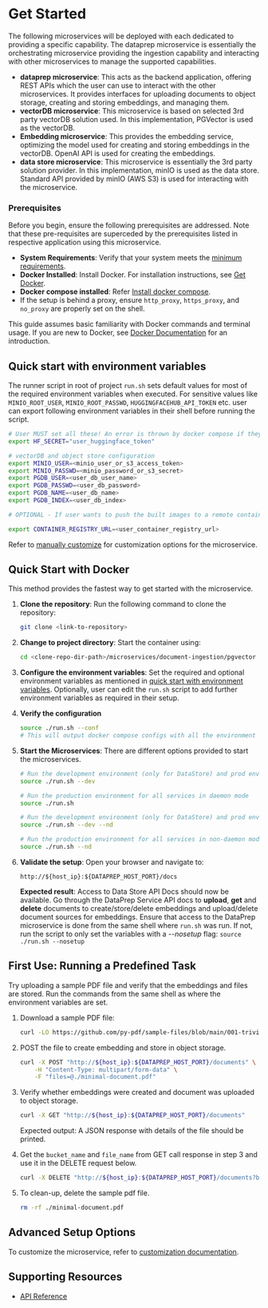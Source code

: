 
# Get Started

<!--
**User Story US-1: Setting Up the Microservice**
- **As a developer**, I want to set up the microservice in my environment, so that I can start using it with minimal effort.

**Acceptance Criteria**:
1. Clear instructions for downloading and running the microservice with Docker.
2. Steps for building the microservice from source for advanced users.
3. Verification steps to ensure successful setup.
-->

The following microservices will be deployed with each dedicated to providing a specific capability. The dataprep microservice is essentially the orchestrating microservice providing the ingestion capability and interacting with other microservices to manage the supported capabilities.
- **dataprep microservice**: This acts as the backend application, offering REST APIs which the user can use to interact with the other microservices. It provides interfaces for uploading documents to object storage, creating and storing embeddings, and managing them.
- **vectorDB microservice**: This microservice is based on selected 3rd party vectorDB solution used. In this implementation, PGVector is used as the vectorDB.
- **Embedding microservice**: This provides the embedding service, optimizing the model used for creating and storing embeddings in the vectorDB. OpenAI API is used for creating the embeddings.
- **data store microservice**: This microservice is essentially the 3rd party solution provider. In this implementation, minIO is used as the data store. Standard API provided by minIO (AWS S3) is used for interacting with the microservice.

### Prerequisites

Before you begin, ensure the following prerequisites are addressed. Note that these pre-requisites are superceded by the prerequisites listed in respective application using this microservice.

- **System Requirements**: Verify that your system meets the [minimum requirements](./system-requirements.md).
- **Docker Installed**: Install Docker. For installation instructions, see [Get Docker](https://docs.docker.com/get-docker/).
- **Docker compose installed**: Refer [Install docker compose](https://docs.docker.com/compose/install/).
- If the setup is behind a proxy, ensure `http_proxy`, `https_proxy`, and `no_proxy` are properly set on the shell.

This guide assumes basic familiarity with Docker commands and terminal usage. If you are new to Docker, see [Docker Documentation](https://docs.docker.com/) for an introduction.

## Quick start with environment variables
The runner script in root of project `run.sh` sets default values for most of the required environment variables when executed. For sensitive values like `MINIO_ROOT_USER`, `MINIO_ROOT_PASSWD`, `HUGGINGFACEHUB_API_TOKEN` etc. user can export following environment variables in their shell before running the script.

```bash
# User MUST set all these! An error is thrown by docker compose if they are not set.
export HF_SECRET="user_huggingface_token"

# vectorDB and object store configuration
export MINIO_USER=<minio_user_or_s3_access_token>
export MINIO_PASSWD=<minio_password_or_s3_secret>
export PGDB_USER=<user_db_user_name>
export PGDB_PASSWD=<user_db_password>
export PGDB_NAME=<user_db_name>
export PGDB_INDEX=<user_db_index>

# OPTIONAL - If user wants to push the built images to a remote container registry, user needs to name the images accordingly. For this, image name should include the registry URL as well. To do this, set the following environment variable from shell. Please note that this URL will be prefixed to application name and tag to form the final image name.

export CONTAINER_REGISTRY_URL=<user_container_registry_url>
```
Refer to [manually customize](./how-to-customize.md) for customization options for the microservice.

## Quick Start with Docker

This method provides the fastest way to get started with the microservice.

1. **Clone the repository**:
    Run the following command to clone the repository:
    ```bash
    git clone <link-to-repository>
    ```

2. **Change to project directory**:
    Start the container using:
    ```bash
    cd <clone-repo-dir-path>/microservices/document-ingestion/pgvector
    ```

3. **Configure the environment variables**:
    Set the required and optional environment variables as mentioned in [quick start with environment variables](#Quick-start-with-environment-variables). Optionally, user can edit the `run.sh` script to add further environment variables as required in their setup.

4. **Verify the configuration**
    ```bash
    source ./run.sh --conf
    # This will output docker compose configs with all the environment variables resolved. The user can verify whether they are configured correctly.
    ```
5. **Start the Microservices**:
    There are different options provided to start the microservices.
    ```bash
    # Run the development environment (only for DataStore) and prod environment for all other services in daemon mode
    source ./run.sh --dev

    # Run the production environment for all services in daemon mode
    source ./run.sh

    # Run the development environment (only for DataStore) and prod environment for all other services in non-daemon mode
    source ./run.sh --dev --nd

    # Run the production environment for all services in non-daemon mode
    source ./run.sh --nd
    ```
6. **Validate the setup**: Open your browser and navigate to:
    ```
    http://${host_ip}:${DATAPREP_HOST_PORT}/docs
    ```
    **Expected result**: Access to Data Store API Docs should now be available. Go through the DataPrep Service API docs to **upload**, **get** and **delete** documents to create/store/delete embeddings and upload/delete document sources for embeddings. Ensure that access to the DataPrep microservice is done from the same shell where `run.sh` was run. If not, run the script to only set the variables with a *--nosetup* flag: `source ./run.sh --nosetup`

<!--
**User Story US-2: Running and Exploring the Microservice**
- **As a developer**, I want to execute a predefined task or pipeline with the microservice, so that I can understand its functionality.

**Acceptance Criteria**:
1. Instructions to run a basic task or query using the microservice.
2. Examples of expected outputs for validation.
-->

## First Use: Running a Predefined Task

Try uploading a sample PDF file and verify that the embeddings and files are stored. Run the commands from the same shell as where the environment variables are set.

1. Download a sample PDF file:
    ```bash
    curl -LO https://github.com/py-pdf/sample-files/blob/main/001-trivial/minimal-document.pdf
    ```

2. POST the file to create embedding and store in object storage.
   ```bash
   curl -X POST "http://${host_ip}:${DATAPREP_HOST_PORT}/documents" \
       -H "Content-Type: multipart/form-data" \
       -F "files=@./minimal-document.pdf"
   ```

3. Verify whether embeddings were created and document was uploaded to object storage.
    ```bash
    curl -X GET "http://${host_ip}:${DATAPREP_HOST_PORT}/documents"
    ```
   Expected output: A JSON response with details of the file should be printed.

4.  Get the `bucket_name` and `file_name` from GET call response in step 3 and use it in the DELETE request below.
    ```bash
    curl -X DELETE "http://${host_ip}:${DATAPREP_HOST_PORT}/documents?bucket_name=<bucket_name>&file_name=<file_name>"
    ```

5. To clean-up, delete the sample pdf file.
   ```bash
   rm -rf ./minimal-document.pdf
   ```

## Advanced Setup Options

To customize the microservice, refer to [customization documentation](./how-to-customize.md).
<!--- [How to Deploy with Helm](./deploy-with-helm.md)-->


## Supporting Resources

- [API Reference](dataprep-api.yml)
